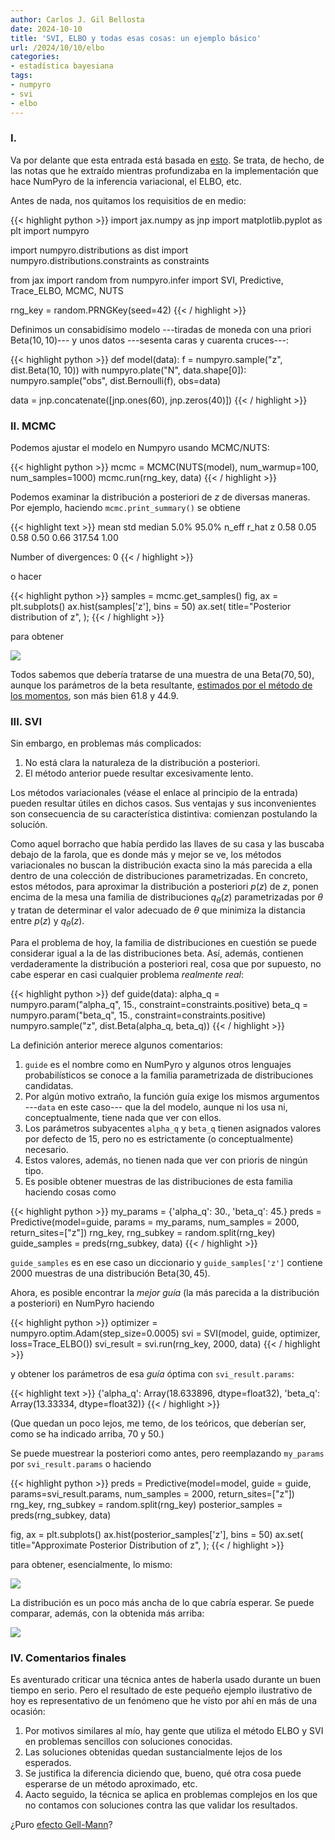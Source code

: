 ```yaml
---
author: Carlos J. Gil Bellosta
date: 2024-10-10
title: 'SVI, ELBO y todas esas cosas: un ejemplo básico'
url: /2024/10/10/elbo
categories:
- estadística bayesiana
tags:
- numpyro
- svi
- elbo
---
```


### I.

Va por delante que esta entrada está basada en
[esto](https://num.pyro.ai/en/latest/svi.html#numpyro.infer.elbo.Trace_ELBO).
Se trata, de hecho, de las notas que he extraído mientras profundizaba en la implementación que hace NumPyro de la inferencia variacional, el ELBO, etc.

Antes de nada, nos quitamos los requisitios de en medio:

{{< highlight python >}}
import jax.numpy as jnp
import matplotlib.pyplot as plt
import numpyro

import numpyro.distributions as dist
import numpyro.distributions.constraints as constraints

from jax import random
from numpyro.infer import SVI, Predictive, Trace_ELBO, MCMC, NUTS

rng_key = random.PRNGKey(seed=42)
{{< / highlight >}}

Definimos un consabidísimo modelo ---tiradas de moneda con una priori $\text{Beta}(10,10)$--- y unos datos ---sesenta caras y cuarenta cruces---:

{{< highlight python >}}
def model(data):
    f = numpyro.sample("z", dist.Beta(10, 10))
    with numpyro.plate("N", data.shape[0]):
        numpyro.sample("obs", dist.Bernoulli(f), obs=data)

data = jnp.concatenate([jnp.ones(60), jnp.zeros(40)])
{{< / highlight >}}

### II. MCMC

Podemos ajustar el modelo en Numpyro usando MCMC/NUTS:

{{< highlight python >}}
mcmc = MCMC(NUTS(model), num_warmup=100, num_samples=1000)
mcmc.run(rng_key, data)
{{< / highlight >}}

Podemos examinar la distribución a posteriori de $z$ de diversas maneras. Por ejemplo, haciendo `mcmc.print_summary()` se obtiene

{{< highlight text >}}
       mean       std    median      5.0%     95.0%     n_eff     r_hat
z      0.58      0.05      0.58      0.50      0.66    317.54      1.00

Number of divergences: 0
{{< / highlight >}}

o hacer

{{< highlight python >}}
samples = mcmc.get_samples()
fig, ax = plt.subplots()
ax.hist(samples['z'], bins = 50)
ax.set(
    title="Posterior distribution of z",
);
{{< / highlight >}}

para obtener

![](/wp-uploads/2024/elbo-01.png#center)

Todos sabemos que debería tratarse de una muestra de una $\text{Beta}(70, 50)$, aunque los parámetros de la beta resultante,
[estimados por el método de los momentos](https://www.johndcook.com/blog/2021/04/07/beta-given-mean-variance/),
son más bien 61.8 y 44.9.


### III. SVI

Sin embargo, en problemas más complicados:

1. No está clara la naturaleza de la distribución a posteriori.
2. El método anterior puede resultar excesivamente lento.

Los métodos variacionales (véase el enlace al principio de la entrada) pueden resultar útiles en dichos casos. Sus ventajas y sus inconvenientes son consecuencia de su característica distintiva: comienzan postulando la solucíón.

Como aquel borracho que había perdido las llaves de su casa y las buscaba debajo de la farola, que es donde más y mejor se ve, los métodos variacionales no buscan la distribución exacta sino la más parecida a ella dentro de una colección de distribuciones parametrizadas. En concreto, estos métodos, para aproximar la distribución a posteriori $p(z)$ de $z$, ponen encima de la mesa una familia de distribuciones $q_\theta(z)$ parametrizadas por $\theta$ y tratan de determinar el valor adecuado de $\theta$ que minimiza la distancia entre $p(z)$ y $q_\theta(z)$.

Para el problema de hoy, la familia de distribuciones en cuestión se puede considerar igual a la de las distribuciones beta. Así, además, contienen verdaderamente la distribución a posteriori real, cosa que por supuesto, no cabe esperar en casi cualquier problema _realmente real_:

{{< highlight python >}}
def guide(data):
    alpha_q = numpyro.param("alpha_q", 15., constraint=constraints.positive)
    beta_q  = numpyro.param("beta_q",  15., constraint=constraints.positive)
    numpyro.sample("z", dist.Beta(alpha_q, beta_q))
{{< / highlight >}}

La definición anterior merece algunos comentarios:

1. `guide` es el nombre como en NumPyro y algunos otros lenguajes probabilísticos se conoce a la familia parametrizada de distribuciones candidatas.
2. Por algún motivo extraño, la función guía exige los mismos argumentos ---`data` en este caso--- que la del modelo, aunque ni los usa ni, conceptualmente, tiene nada que ver con ellos.
3. Los parámetros subyacentes `alpha_q` y `beta_q` tienen asignados valores por defecto de 15, pero no es estrictamente (o conceptualmente) necesario.
4. Estos valores, además, no tienen nada que ver con prioris de ningún tipo.
5. Es posible obtener muestras de las distribuciones de esta familia haciendo cosas como

{{< highlight python >}}
my_params = {'alpha_q': 30., 'beta_q': 45.}
preds = Predictive(model=guide, params = my_params, num_samples = 2000, return_sites=["z"])
rng_key, rng_subkey = random.split(rng_key)
guide_samples = preds(rng_subkey, data)
{{< / highlight >}}

`guide_samples` es en ese caso un diccionario y `guide_samples['z']` contiene 2000 muestras de una distribución $\text{Beta}(30, 45)$.

Ahora, es posible encontrar la _mejor guía_ (la más parecida a la distribución a posteriori) en NumPyro haciendo

{{< highlight python >}}
optimizer = numpyro.optim.Adam(step_size=0.0005)
svi = SVI(model, guide, optimizer, loss=Trace_ELBO())
svi_result = svi.run(rng_key, 2000, data)
{{< / highlight >}}

y obtener los parámetros de esa _guía_ óptima con `svi_result.params`:

{{< highlight text >}}
{'alpha_q': Array(18.633896, dtype=float32),
 'beta_q': Array(13.33334, dtype=float32)}
{{< / highlight >}}

(Que quedan un poco lejos, me temo, de los teóricos, que deberían ser, como se ha indicado arriba, 70 y 50.)

Se puede muestrear la posteriori como antes, pero reemplazando `my_params` por `svi_result.params` o haciendo

{{< highlight python >}}
preds = Predictive(model=model, guide = guide, params=svi_result.params, num_samples = 2000, return_sites=["z"])
rng_key, rng_subkey = random.split(rng_key)
posterior_samples = preds(rng_subkey, data)

fig, ax = plt.subplots()
ax.hist(posterior_samples['z'], bins = 50)
ax.set(
    title="Approximate Posterior Distribution of z",
);
{{< / highlight >}}

para obtener, esencialmente, lo mismo:

![](/wp-uploads/2024/elbo-02.png#center)

La distribución es un poco más ancha de lo que cabría esperar. Se puede comparar, además, con la obtenida más arriba:

![](/wp-uploads/2024/elbo-03.png#center)


### IV. Comentarios finales

Es aventurado criticar una técnica antes de haberla usado durante un buen tiempo en serio. Pero el resultado de este pequeño ejemplo ilustrativo de hoy es representativo de un fenómeno que he visto por ahí en más de una ocasión:

1. Por motivos similares al mío, hay gente que utiliza el método ELBO y SVI en problemas sencillos con soluciones conocidas.
2. Las soluciones obtenidas quedan sustancialmente lejos de los esperados.
3. Se justifica la diferencia diciendo que, bueno, qué otra cosa puede esperarse de un método aproximado, etc.
4. Aacto seguido, la técnica se aplica en problemas complejos en los que no contamos con soluciones contra las que validar los resultados.

¿Puro [efecto Gell-Mann](https://en.wikipedia.org/wiki/Michael_Crichton#Gell-Mann_amnesia_effect)?